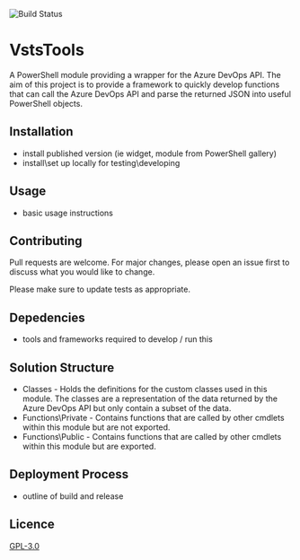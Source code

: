 ![Build Status](https://github.com/NickGraham101/VstsTools/actions/workflows/test.yml/badge.svg)

# VstsTools

A PowerShell module providing a wrapper for the Azure DevOps API.  The aim of this project is to provide a framework to quickly develop functions that can call the Azure DevOps API and parse the returned JSON into useful PowerShell objects.

## Installation

- install published version (ie widget, module from PowerShell gallery)
- install\set up locally for testing\developing

## Usage

- basic usage instructions

## Contributing

Pull requests are welcome. For major changes, please open an issue first to discuss what you would like to change.

Please make sure to update tests as appropriate.

## Depedencies

- tools and frameworks required to develop / run this

## Solution Structure

* Classes - Holds the definitions for the custom classes used in this module.  The classes are a representation of the data returned by the Azure DevOps API but only contain a subset of the data.
* Functions\Private - Contains functions that are called by other cmdlets within this module but are not exported.
* Functions\Public - Contains functions that are called by other cmdlets within this module but are exported.

## Deployment Process

- outline of build and release

## Licence

[GPL-3.0](/LICENSE)

